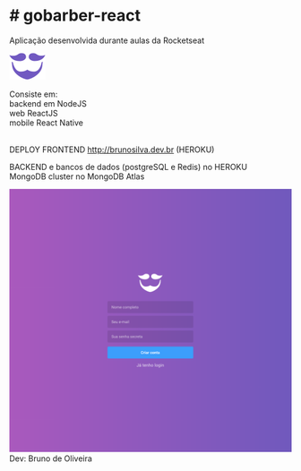 <h1># gobarber-react</h1>

Aplicação desenvolvida durante aulas da Rocketseat

<img src="/src/assets/logo-purple.svg" alt="logo" />

Consiste em: <br />
  backend em NodeJS <br />
  web ReactJS <br />
  mobile React Native <br /> <br />
  
DEPLOY
  FRONTEND http://brunosilva.dev.br (HEROKU) 

  BACKEND e bancos de dados (postgreSQL e Redis) no HEROKU <br />
  MongoDB cluster no MongoDB Atlas

<a href="http://brunosilva.dev.br">
  <img src="https://raw.githubusercontent.com/tgmarinho/Images/master/bootcamp-rocketseat/gobarber-web-signup.png" alt="printscreen gobarber login"/>
</a>
Dev: Bruno de Oliveira
